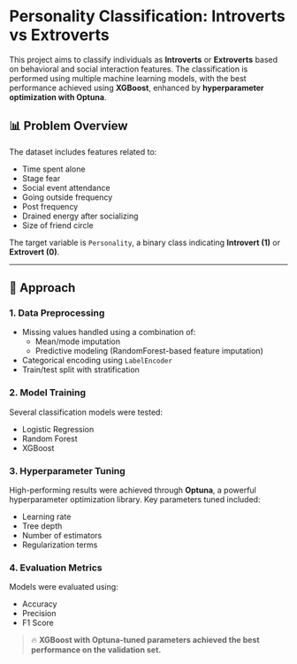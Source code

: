 # Personality Classification: Introverts vs Extroverts

This project aims to classify individuals as **Introverts** or **Extroverts** based on behavioral and social interaction features. The classification is performed using multiple machine learning models, with the best performance achieved using **XGBoost**, enhanced by **hyperparameter optimization with Optuna**.

## 📊 Problem Overview

The dataset includes features related to:

- Time spent alone
- Stage fear
- Social event attendance
- Going outside frequency
- Post frequency
- Drained energy after socializing
- Size of friend circle

The target variable is `Personality`, a binary class indicating **Introvert (1)** or **Extrovert (0)**.

---

## 🧠 Approach

### 1. **Data Preprocessing**
- Missing values handled using a combination of:
  - Mean/mode imputation
  - Predictive modeling (RandomForest-based feature imputation)
- Categorical encoding using `LabelEncoder`
- Train/test split with stratification

### 2. **Model Training**
Several classification models were tested:
- Logistic Regression
- Random Forest
- XGBoost

### 3. **Hyperparameter Tuning**
High-performing results were achieved through **Optuna**, a powerful hyperparameter optimization library. Key parameters tuned included:

- Learning rate
- Tree depth
- Number of estimators
- Regularization terms

### 4. **Evaluation Metrics**
Models were evaluated using:
- Accuracy
- Precision
- F1 Score

> 🔥 **XGBoost with Optuna-tuned parameters achieved the best performance on the validation set.**

